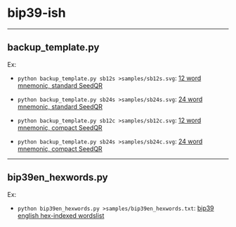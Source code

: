 # bip39-ish

---

## backup_template.py 

Ex:

* `python backup_template.py sb12s >samples/sb12s.svg`:
[12 word mnemonic, standard SeedQR](samples/sb12s.svg)

* `python backup_template.py sb24s >samples/sb24s.svg`:
[24 word mnemonic, standard SeedQR](samples/sb24s.svg)

* `python backup_template.py sb12c >samples/sb12c.svg`:
[12 word mnemonic, compact SeedQR](samples/sb12c.svg)

* `python backup_template.py sb24s >samples/sb24c.svg`:
[24 word mnemonic, compact SeedQR](samples/sb24c.svg)

---

## bip39en_hexwords.py

Ex:

* `python bip39en_hexwords.py >samples/bip39en_hexwords.txt`:
[bip39 english hex-indexed wordslist](samples/bip39en_hexwords.txt)

